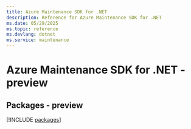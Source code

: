 ```yaml
---
title: Azure Maintenance SDK for .NET
description: Reference for Azure Maintenance SDK for .NET
ms.date: 05/29/2025
ms.topic: reference
ms.devlang: dotnet
ms.service: maintenance
---
```

# Azure Maintenance SDK for .NET - preview
## Packages - preview
[!INCLUDE [packages](maintenance-index.md)]